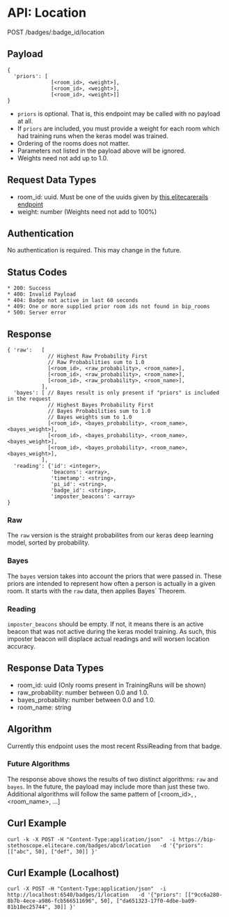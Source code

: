 API: Location
=============

POST /badges/:badge_id/location


Payload
-------

    {
      'priors': [
                  [<room_id>, <weight>],
                  [<room_id>, <weight>],
                  [<room_id>, <weight>]]
    }

* `priors` is optional. That is, this endpoint may be called with no payload at all.
* If `priors` are included, you must provide a weight for each room which had training runs when the keras model was trained.
* Ordering of the rooms does not matter.
* Parameters not listed in the payload above will be ignored.
* Weights need not add up to 1.0.


Request Data Types
------------------

  * room_id:   uuid. Must be one of the uuids given by [this elitecarerails endpoint](https://bip.elitecare.com/api/stethoscope/rooms_insecure)
  * weight:    number (Weights need not add to 100%)


Authentication
--------------

No authentication is required. This may change in the future.


Status Codes
------------

    * 200: Success
    * 400: Invalid Payload
    * 404: Badge not active in last 60 seconds
    * 409: One or more supplied prior room ids not found in bip_rooms
    * 500: Server error


Response
--------

    { 'raw':   [
                 // Highest Raw Probability First
                 // Raw Probabilities sum to 1.0
                 [<room_id>, <raw_probability>, <room_name>],
                 [<room_id>, <raw_probability>, <room_name>],
                 [<room_id>, <raw_probability>, <room_name>],
               ],
      'bayes': [ // Bayes result is only present if "priors" is included in the request
                 // Highest Bayes Probability First
                 // Bayes Probabilities sum to 1.0
                 // Bayes weights sum to 1.0
                 [<room_id>, <bayes_probability>, <room_name>, <bayes_weight>],
                 [<room_id>, <bayes_probability>, <room_name>, <bayes_weight>],
                 [<room_id>, <bayes_probability>, <room_name>, <bayes_weight>],
               ],
      'reading': {'id': <integer>,
                  'beacons': <array>,
                  'timetamp': <string>,
                  'pi_id': <string>,
                  'badge_id': <string>,
                  'imposter_beacons': <array>
    }



### Raw

The `raw` version is the straight probabilites from our keras deep learning model,
sorted by probability.


### Bayes

The `bayes` version takes into account the priors that were passed in.
These priors are intended to represent how often a person is actually in a given room.
It starts with the `raw` data, then applies Bayes` Theorem.

### Reading

`imposter_beacons` should be empty. If not, it means there is an active beacon that
was not active during the keras model training. As such, this imposter beacon
will displace actual readings and will worsen location accuracy.



Response Data Types
-------------------

* room_id: uuid (Only rooms present in TrainingRuns will be shown)
* raw_probability: number between 0.0 and 1.0.
* bayes_probability: number between 0.0 and 1.0.
* room_name: string


Algorithm
---------

Currently this endpoint uses the most recent RssiReading from that badge.



### Future Algorithms

The response above shows the results of two distinct algorithms: `raw` and `bayes`.
In the future, the payload may include more than just these two. Additional
algorithms will follow the same pattern of [<room_id>, <probability>,
<room_name>, ...]



Curl Example
------------

    curl -k -X POST -H "Content-Type:application/json"  -i https://bip-stethoscope.elitecare.com/badges/abcd/location   -d '{"priors": [["abc", 50], ["def", 30]] }'


Curl Example (Localhost)
------------------------

    curl -X POST -H "Content-Type:application/json"  -i http://localhost:6540/badges/1/location   -d '{"priors": [["9cc6a280-8b7b-4ece-a986-fcb566511696", 50], ["da651323-17f0-4dbe-ba09-81b18ec25744", 30]] }'


